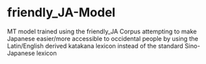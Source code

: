 # friendly_JA-Model
MT model trained using the friendly_JA Corpus attempting to make Japanese easier/more accessible to occidental people by using the Latin/English derived katakana lexicon instead of the standard Sino-Japanese lexicon

